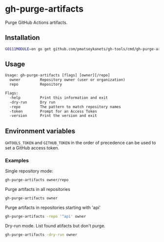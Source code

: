 # gh-purge-artifacts

Purge GitHub Actions artifacts.

## Installation

```sh
GO111MODULE=on go get github.com/pmatseykanets/gh-tools/cmd/gh-purge-artifacts
```

## Usage

```txt
Usage: gh-purge-artifacts [flags] [owner][/repo]
  owner         Repository owner (user or organization)
  repo          Repository

Flags:
  -help         Print this information and exit
  -dry-run      Dry run
  -repo         The pattern to match repository names
  -token        Prompt for an Access Token
  -version      Print the version and exit
```

## Environment variables

`GHTOOLS_TOKEN` and `GITHUB_TOKEN` in the order of precedence can be used to set a GitHub access token.

### Examples

Single repository mode:

```sh
gh-purge-artifacts owner/repo
```

Purge artifacts in all repositories

```sh
gh-purge-artifacts owner
```

Purge artifacts in repositories starting with 'api'

```sh
gh-purge-artifacts -repo '^api' owner
```

Dry-run mode. List found atifacts but don't purge.

```sh
gh-purge-artifacts -dry-run owner
```
